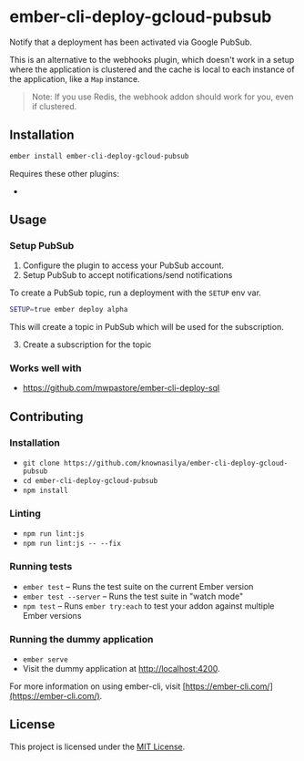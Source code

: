 ember-cli-deploy-gcloud-pubsub
===============================

Notify that a deployment has been activated via Google PubSub.

This is an alternative to the webhooks plugin, which doesn't work
in a setup where the application is clustered and the cache is local to each instance of the application, like a `Map` instance.

> Note: If you use Redis, the webhook addon should work for you, even if clustered. 

Installation
-------------

```sh
ember install ember-cli-deploy-gcloud-pubsub
```

Requires these other plugins:

- 

Usage
-----

### Setup PubSub

1. Configure the plugin to access your PubSub account.
2. Setup PubSub to accept notifications/send notifications

To create a PubSub topic, run a deployment with the `SETUP` env var.

```sh
SETUP=true ember deploy alpha
```

This will create a topic in PubSub which will be used for the subscription.

3. Create a subscription for the topic

### Works well with

- https://github.com/mwpastore/ember-cli-deploy-sql

Contributing
------------

### Installation

* `git clone https://github.com/knownasilya/ember-cli-deploy-gcloud-pubsub`
* `cd ember-cli-deploy-gcloud-pubsub`
* `npm install`

### Linting

* `npm run lint:js`
* `npm run lint:js -- --fix`

### Running tests

* `ember test` – Runs the test suite on the current Ember version
* `ember test --server` – Runs the test suite in "watch mode"
* `npm test` – Runs `ember try:each` to test your addon against multiple Ember versions

### Running the dummy application

* `ember serve`
* Visit the dummy application at [http://localhost:4200](http://localhost:4200).

For more information on using ember-cli, visit [https://ember-cli.com/](https://ember-cli.com/).

License
-------

This project is licensed under the [MIT License](LICENSE.md).
